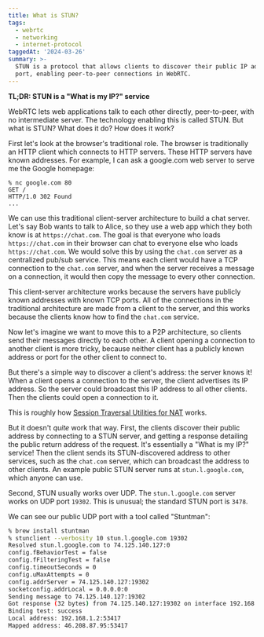 ```yaml
---
title: What is STUN?
tags:
  - webrtc
  - networking
  - internet-protocol
taggedAt: '2024-03-26'
summary: >-
  STUN is a protocol that allows clients to discover their public IP address and
  port, enabling peer-to-peer connections in WebRTC.
---
```


**TL;DR: STUN is a "What is my IP?" service**

WebRTC lets web applications talk to each other directly, peer-to-peer, with no intermediate server. The technology enabling this is called STUN. But what is STUN? What does it do? How does it work?

First let's look at the browser's traditional role. The browser is traditionally an HTTP client which connects to HTTP servers. These HTTP servers have known addresses. For example, I can ask a google.com web server to serve me the Google homepage:

```
% nc google.com 80
GET /
HTTP/1.0 302 Found
...
```

We can use this traditional client-server architecture to build a chat server. Let's say Bob wants to talk to Alice, so they use a web app which they both know is at `https://chat.com`. The goal is that everyone who loads `https://chat.com` in their browser can chat to everyone else who loads `https://chat.com`. We would solve this by using the `chat.com` server as a centralized pub/sub service. This means each client would have a TCP connection to the `chat.com` server, and when the server receives a message on a connection, it would then copy the message to every other connection.

This client-server architecture works because the servers have publicly known addresses with known TCP ports. All of the connections in the traditional architecture are made from a client to the server, and this works because the clients know how to find the `chat.com` service.

Now let's imagine we want to move this to a P2P architecture, so clients send their messages directly to each other. A client opening a connection to another client is more tricky, because neither client has a publicly known address or port for the other client to connect to.

But there's a simple way to discover a client's address: the server knows it! When a client opens a connection to the server, the client advertises its IP address. So the server could broadcast this IP address to all other clients. Then the clients could open a connection to it.

This is roughly how [Session Traversal Utilities for NAT](https://tools.ietf.org/html/rfc5389) works.

But it doesn't _quite_ work that way. First, the clients discover their public address by connecting to a STUN server, and getting a response detailing the public return address of the request. It's essentially a "What is my IP?" service! Then the client sends its STUN-discovered address to other services, such as the `chat.com` server, which can broadcast the address to other clients. An example public STUN server runs at `stun.l.google.com`, which anyone can use.

Second, STUN usually works over UDP. The `stun.l.google.com` server works on UDP port `19302`. This is unusual; the standard STUN port is `3478`.

We can see our public UDP port with a tool called "Stuntman":

```bash
% brew install stuntman
% stunclient --verbosity 10 stun.l.google.com 19302
Resolved stun.l.google.com to 74.125.140.127:0
config.fBehaviorTest = false
config.fFilteringTest = false
config.timeoutSeconds = 0
config.uMaxAttempts = 0
config.addrServer = 74.125.140.127:19302
socketconfig.addrLocal = 0.0.0.0:0
Sending message to 74.125.140.127:19302
Got response (32 bytes) from 74.125.140.127:19302 on interface 192.168.1.2:53417
Binding test: success
Local address: 192.168.1.2:53417
Mapped address: 46.208.87.95:53417
```
